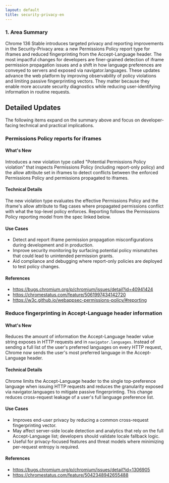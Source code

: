 ```yaml
---
layout: default
title: security-privacy-en
---
```


### 1. Area Summary

Chrome 136 Stable introduces targeted privacy and reporting improvements in the Security-Privacy area: a new Permissions Policy report type for iframes and reduced fingerprinting from the Accept-Language header. The most impactful changes for developers are finer-grained detection of iframe permission propagation issues and a shift in how language preferences are conveyed to servers and exposed via navigator.languages. These updates advance the web platform by improving observability of policy violations and limiting passive fingerprinting vectors. They matter because they enable more accurate security diagnostics while reducing user-identifying information in routine requests.

## Detailed Updates

The following items expand on the summary above and focus on developer-facing technical and practical implications.

### Permissions Policy reports for iframes

#### What's New
Introduces a new violation type called "Potential Permissions Policy violation" that inspects Permissions Policy (including report-only policy) and the allow attribute set in iframes to detect conflicts between the enforced Permissions Policy and permissions propagated to iframes.

#### Technical Details
The new violation type evaluates the effective Permissions Policy and the iframe's allow attribute to flag cases where propagated permissions conflict with what the top-level policy enforces. Reporting follows the Permissions Policy reporting model from the spec linked below.

#### Use Cases
- Detect and report iframe permission propagation misconfigurations during development and in production.
- Improve security monitoring by surfacing potential policy mismatches that could lead to unintended permission grants.
- Aid compliance and debugging where report-only policies are deployed to test policy changes.

#### References
- https://bugs.chromium.org/p/chromium/issues/detail?id=40941424
- https://chromestatus.com/feature/5061997434142720
- https://w3c.github.io/webappsec-permissions-policy/#reporting

### Reduce fingerprinting in Accept-Language header information

#### What's New
Reduces the amount of information the Accept-Language header value string exposes in HTTP requests and in `navigator.languages`. Instead of sending a full list of the user's preferred languages on every HTTP request, Chrome now sends the user's most preferred language in the Accept-Language header.

#### Technical Details
Chrome limits the Accept-Language header to the single top-preference language when issuing HTTP requests and reduces the granularity exposed via navigator.languages to mitigate passive fingerprinting. This change reduces cross-request leakage of a user's full language preference list.

#### Use Cases
- Improves end-user privacy by reducing a common cross-request fingerprinting vector.
- May affect server-side locale detection and analytics that rely on the full Accept-Language list; developers should validate locale fallback logic.
- Useful for privacy-focused features and threat models where minimizing per-request entropy is required.

#### References
- https://bugs.chromium.org/p/chromium/issues/detail?id=1306905
- https://chromestatus.com/feature/5042348942655488
